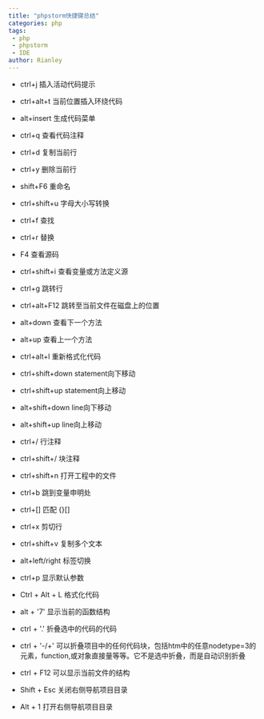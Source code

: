 ```yaml
---
title: "phpstorm快捷键总结"
categories: php
tags:
 - php
 - phpstorm
 - IDE
author: Rianley
---
```


- ctrl+j            插入活动代码提示  
- ctrl+alt+t        当前位置插入环绕代码  
- alt+insert        生成代码菜单  

- ctrl+q            查看代码注释  
- ctrl+d            复制当前行  
- ctrl+y            删除当前行  
- shift+F6          重命名  
- ctrl+shift+u      字母大小写转换  
- ctrl+f            查找  
- ctrl+r            替换  
- F4                查看源码  
- ctrl+shift+i      查看变量或方法定义源  
- ctrl+g            跳转行    
- ctrl+alt+F12      跳转至当前文件在磁盘上的位置  
- alt+down          查看下一个方法  
- alt+up            查看上一个方法  
- ctrl+alt+l        重新格式化代码  
- ctrl+shift+down   statement向下移动  
- ctrl+shift+up     statement向上移动  
- alt+shift+down    line向下移动  
- alt+shift+up      line向上移动  
- ctrl+/            行注释  
- ctrl+shift+/      块注释  

- ctrl+shift+n      打开工程中的文件  
- ctrl+b            跳到变量申明处  
- ctrl+[]           匹配 {}[]  
- ctrl+x            剪切行  
- ctrl+shift+v      复制多个文本  
- alt+left/right    标签切换  
- ctrl+p            显示默认参数  

- Ctrl + Alt + L    格式化代码  
- alt + '7'         显示当前的函数结构  
- ctrl + '.'        折叠选中的代码的代码  
- ctrl + '-/+'      可以折叠项目中的任何代码块，包括htm中的任意nodetype=3的元素，function,或对象直接量等等。它不是选中折叠，而是自动识别折叠  
- ctrl + F12        可以显示当前文件的结构  

- Shift + Esc		关闭右侧导航项目目录  
- Alt + 1 			打开右侧导航项目目录  